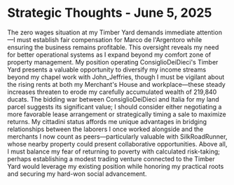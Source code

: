 # Strategic Thoughts - June 5, 2025

The zero wages situation at my Timber Yard demands immediate attention—I must establish fair compensation for Marco de l'Argentoro while ensuring the business remains profitable. This oversight reveals my need for better operational systems as I expand beyond my comfort zone of property management. My position operating ConsiglioDeiDieci's Timber Yard presents a valuable opportunity to diversify my income streams beyond my chapel work with John_Jeffries, though I must be vigilant about the rising rents at both my Merchant's House and workplace—these steady increases threaten to erode my carefully accumulated wealth of 219,840 ducats. The bidding war between ConsiglioDeiDieci and Italia for my land parcel suggests its significant value; I should consider either negotiating a more favorable lease arrangement or strategically timing a sale to maximize returns. My cittadini status affords me unique advantages in bridging relationships between the laborers I once worked alongside and the merchants I now count as peers—particularly valuable with SilkRoadRunner, whose nearby property could present collaborative opportunities. Above all, I must balance my fear of returning to poverty with calculated risk-taking; perhaps establishing a modest trading venture connected to the Timber Yard would leverage my existing position while honoring my practical roots and securing my hard-won social advancement.
